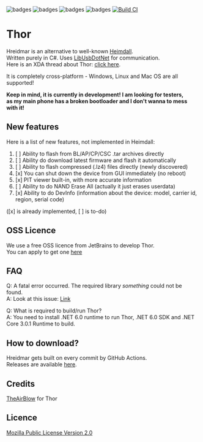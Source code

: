 ![badges](https://img.shields.io/github/contributors/Samsung-Loki/Thor.svg)
![badges](https://img.shields.io/github/forks/Samsung-Loki/Thor.svg)
![badges](https://img.shields.io/github/stars/Samsung-Loki/Thor.svg)
![badges](https://img.shields.io/github/issues/Samsung-Loki/Thor.svg)
[![Build CI](https://github.com/Samsung-Loki/Thor/actions/workflows/build.yml/badge.svg)](https://github.com/Samsung-Loki/Thor/actions/workflows/build.yml)
# Thor
Hreidmar is an alternative to well-known [Heimdall](https://github.com/Benjamin-Dobell/Heimdall). \
Written purely in C#. Uses [LibUsbDotNet](https://github.com/LibUsbDotNet/LibUsbDotNet) for communication. \
Here is an XDA thread about Thor: [click here](https://forum.xda-developers.com/t/samsung-thor-an-alternative-to-heimdall.4453437/).

It is completely cross-platform - Windows, Linux and Mac OS are all supported!

**Keep in mind, it is currently in development! I am looking for testers,** \
**as my main phone has a broken bootloader and I don't wanna to mess with it!**

## New features
Here is a list of new features, not implemented in Heimdall:
1) [ ] Ability to flash from BL/AP/CP/CSC .tar archives directly
2) [ ] Ability do download latest firmware and flash it automatically
3) [ ] Ability to flash compressed (.lz4) files directly (newly discovered)
4) [x] You can shut down the device from GUI immediately (no reboot)
5) [x] PIT viewer built-in, with more accurate information
6) [ ] Ability to do NAND Erase All (actually it just erases userdata)
7) [x] Ability to do DevInfo (information about the device: model, carrier id, region, serial code)

([x] is already implemented, [ ] is to-do)

## OSS Licence
We use a free OSS licence from JetBrains to develop Thor. \
You can apply to get one [here](https://jb.gg/OpenSourceSupport)

## FAQ
Q: A fatal error occurred. The required library *something* could not be found. \
A: Look at this issue: [Link](https://github.com/Samsung-Loki/Thor/issues/5)

Q: What is required to build/run Thor? \
A: You need to install .NET 6.0 runtime to run Thor, .NET 6.0 SDK and .NET Core 3.0.1 Runtime to build.

## How to download?
Hreidmar gets built on every commit by GitHub Actions. \
Releases are available [here](https://nightly.link/Samsung-Loki/Thor/workflows/build/main).

## Credits
[TheAirBlow](https://github.com/theairblow) for Thor

## Licence
[Mozilla Public License Version 2.0](https://github.com/Samsung-Loki/Thor/blob/main/LICENCE)
